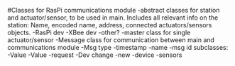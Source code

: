#Classes for RasPi communications module
-abstract classes for station and actuator/sensor, to be used in main. Includes all relevant info on the station: Name, encoded name, address, connected actuators/sensors objects.
    -RasPi dev
    -XBee dev
    -other?
-master class for single actuator/sensor
-Message class for communication between main and communications module
    -Msg type
    -timestamp
    -name
    -msg id
        subclasses:
        -Value
            -Value
            -request
        -Dev change
            -new
            -device
            -sensors
